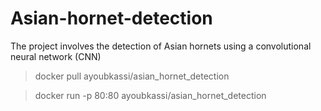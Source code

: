 # Asian-hornet-detection

The project involves the detection of Asian hornets using a convolutional neural network (CNN)

> docker pull ayoubkassi/asian_hornet_detection

> docker run -p 80:80 ayoubkassi/asian_hornet_detection
